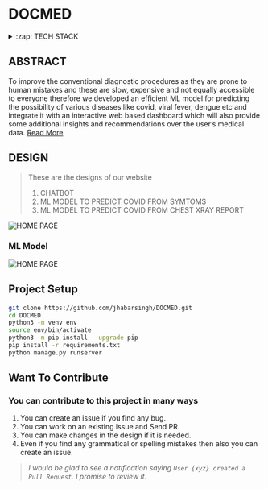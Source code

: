 # DOCMED

<details>
  <summary>:zap: TECH STACK</summary>
  <br/>
  <div style="display:flex;justify-content:space-around">
  <img titlt="Dialog Flow" src="https://pbs.twimg.com/profile_images/880147119528476672/S7C-2C6t.jpg" width="50px" height="50px"  style="margin-right:5px;"/>
  <img  title="Django" src="https://icon-library.com/images/django-icon/django-icon-0.jpg" width="50px" height="50px" style="margin-right:5px;" />
  <img  title="Kommunicate" src="https://ps.w.org/kommunicate-live-chat/assets/icon-256x256.png?rev=2291443" height="50px"  style="margin-right:5px;"/>
  <img title="Heroku"  src="https://www.thedevcoach.co.uk/wp-content/uploads/2020/04/heroku.png" height="50px"  style="margin-right:5px;"/> 

  <img  title="Postgresql" src="https://pbs.twimg.com/media/EGc7jg4XoAA0bez.png" height="50px" style="margin-right:5px;" />
  <img  title="Scikit Learn" src="https://www.analyticsvidhya.com/wp-content/uploads/2015/01/scikit-learn-logo.png" height="50px" style="margin-right:5px;" />
  <img  title="Vue JS" src="https://upload.wikimedia.org/wikipedia/commons/thumb/9/95/Vue.js_Logo_2.svg/800px-Vue.js_Logo_2.svg.png" height="50px" style="margin-right:5px;" />
  <img  title="Docker" src="https://pbs.twimg.com/profile_images/1273307847103635465/lfVWBmiW_400x400.png" height="50px" style="margin-right:5px;" />
</div>
</details>




## ABSTRACT 
To improve the conventional diagnostic procedures as they are prone to human
mistakes and these are slow, expensive and not equally accessible to everyone therefore 
we developed an efficient ML model for predicting the possibility of various
diseases like covid, viral fever, dengue etc and integrate it with an interactive web
based dashboard which will also provide some additional insights and
recommendations over the user’s medical data.
[Read More](https://drive.google.com/file/d/1v68onjm_Js7azFJCdbTQFiGFLwo6Ry-_/view?usp=sharing)

## DESIGN

> These are the designs of our website
> 1. CHATBOT
> 2. ML MODEL TO PREDICT COVID FROM SYMTOMS
> 3. ML MODEL TO PREDICT COVID FROM CHEST XRAY REPORT

![HOME PAGE](
https://github.com/jhabarsingh/Covid-Assistant/blob/main/docs/ani/chatbot.gif)

### ML Model
![HOME PAGE](
https://github.com/jhabarsingh/DOCMED/blob/main/docs/ani/ml.gif)

## Project Setup

```bash
git clone https://github.com/jhabarsingh/DOCMED.git  
cd DOCMED
python3 -m venv env
source env/bin/activate
python3 -m pip install --upgrade pip
pip install -r requirements.txt
python manage.py runserver
```

## Want To Contribute
### You can contribute to this project in many ways
 1. You can create an issue if you find any bug.
 2. You can work on an existing issue and Send PR.
 3. You can make changes in the design if it is needed.
 4. Even if you find any grammatical or spelling mistakes then also you can create an issue.

> *I would be glad to see a notification saying `User {xyz} created a Pull Request`.
I promise to review it.*
